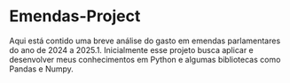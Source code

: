 # Emendas-Project
Aqui está contido uma breve análise do gasto em emendas parlamentares do ano de 2024 a 2025.1. Inicialmente esse projeto busca aplicar e desenvolver meus conhecimentos em Python e algumas bibliotecas como Pandas e Numpy. 
